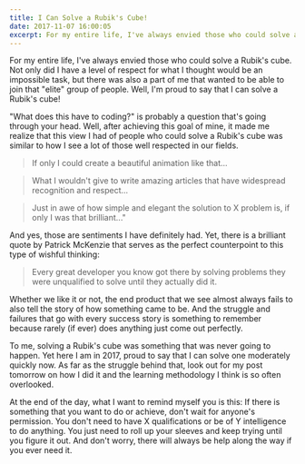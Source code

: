 ```yaml
---
title: I Can Solve a Rubik's Cube!
date: 2017-11-07 16:00:05
excerpt: For my entire life, I've always envied those who could solve a Rubik's cube. Not only did I have a level of respect for what I thought would be an impossible task, but there was also a part of me that wanted to be able to join that "elite" group of people. Well, I'm proud to say that I can solve a Rubik's cube!
---
```


For my entire life, I've always envied those who could solve a Rubik's cube. Not only did I have a level of respect for what I thought would be an impossible task, but there was also a part of me that wanted to be able to join that "elite" group of people. Well, I'm proud to say that I can solve a Rubik's cube!

"What does this have to coding?" is probably a question that's going through your head. Well, after achieving this goal of mine, it made me realize that this view I had of people who could solve a Rubik's cube was similar to how I see a lot of those well respected in our fields. 

> If only I could create a beautiful animation like that...

>What I wouldn't give to write amazing articles that have widespread recognition and respect...

> Just in awe of how simple and elegant the solution to X problem is, if only I was that brilliant..."

And yes, those are sentiments I have definitely had. Yet, there is a brilliant quote by Patrick McKenzie that serves as the perfect counterpoint to this type of wishful thinking:

> Every great developer you know got there by solving problems they were unqualified to solve until they actually did it.

Whether we like it or not, the end product that we see almost always fails to also tell the story of how something came to be. And the struggle and failures that go with every success story is something to remember because rarely (if ever) does anything just come out perfectly.

To me, solving a Rubik's cube was something that was never going to happen. Yet here I am in 2017, proud to say that I can solve one moderately quickly now. As far as the struggle behind that, look out for my post tomorrow on how I did it and the learning methodology I think is so often overlooked.

At the end of the day, what I want to remind myself you is this: If there is something that you want to do or achieve, don't wait for anyone's permission. You don't need to have X qualifications or be of Y intelligence to do anything. You just need to roll up your sleeves and keep trying until you figure it out. And don't worry, there will always be help along the way if you ever need it. 
